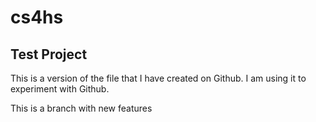 # cs4hs
## Test Project

This is a version of the file that I have created on Github. I am using it to experiment with Github.

This is a branch with new features
